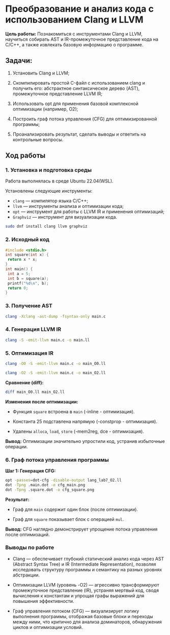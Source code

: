 # Преобразование и анализ кода с использованием Clang и LLVM

<b>Цель работы:</b> Познакомиться с инструментами Clang и LLVM, научиться собирать AST и IR-промежуточное представление кода на C/C++, а также извлекать базовую информацию о программе.

## Задачи: 

1. Установить Clang и LLVM;

2. Скомпилировать простой C-файл с использованием clang и получить его: абстрактное синтаксическое дерево (AST), промежуточное представление LLVM IR;

3. Использовать opt для применения базовой комплексной оптимизации (например, О2);

4. Построить граф потока управления (CFG) для оптимизированной программы;

5. Проанализировать результат, сделать выводы и ответить на контрольные вопросы.

## Ход работы
### 1. Установка и подготовка среды

Работа выполнялась в среде Ubuntu 22.04(WSL).

Установлены следующие инструменты:
- `clang` — компилятор языка C/C++;
- `llvm` — инструменты анализа и оптимизации кода;
- `opt` — инструмент для работы с LLVM IR и применения оптимизаций;
- `Graphviz` — инструмент для визуализации кода.  

```bash
sudo dnf install clang llvm graphviz
```


### 2. Исходный код
```C
#include <stdio.h>
int square(int x) {
 return x * x;
}
int main() {
 int a = 5;
 int b = square(a);
 printf("%d\n", b);
 return 0;
}
```

### 3. Получение AST

```bash
clang -Xclang -ast-dump -fsyntax-only main.c
```


### 4. Генерация LLVM IR

```bash
clang -S -emit-llvm main.c -o main.ll
```

### 5. Оптимизация IR


```bash
clang -O0 -S -emit-llvm main.c -o main_O0.ll
```

```bash
clang -O2 -S -emit-llvm main.c -o main_O2.ll
```

**Сравнение (diff):**
```bash
diff main_O0.ll main_O2.ll
```


**Изменения после оптимизации:**
- Функция `square` встроена в `main` (-inline - оптимизация).

- Константа 25 подставлена напрямую (-constprop - оптимизация).

- Удалены `alloca`, `load`, `store` (-mem2reg, dce - оптимизация).

**Вывод:**
Оптимизации значительно упростили код, устранив избыточные операции.

### 6. Граф потока управления программы
**Шаг 1: Генерация CFG:**

```bash
opt -passes=dot-cfg -disable-output lang_lab7_O2.ll
dot -Tpng .main.dot -o cfg_main.png
dot -Tpng .square.dot -o cfg_square.png
```



**Результат:**

- Граф для `main` содержит один блок (после оптимизации).

- Граф для `square` показывает блок с операцией `mul`.

**Вывод:**
CFG наглядно демонстрирует упрощение потока управления после оптимизаций.

### Выводы по работе
- Clang — обеспечивает глубокий статический анализ кода через AST (Abstract Syntax Tree) и IR (Intermediate Representation), позволяя исследовать структуру программы и семантику на разных уровнях абстракции.

- Оптимизации LLVM (уровень -O2) — агрессивно трансформируют промежуточное представление (IR), устраняя мертвый код, сводя вычисления к константам и упрощая графы выражений для повышения эффективности.

- Граф управления потоком (CFG) — визуализирует логику выполнения программы, отображая базовые блоки и переходы между ними, что критично для анализа доминаторов, обнаружения циклов и оптимизации условий.

